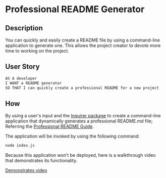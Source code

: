 # Professional README Generator
## Description

You can quickly and easily create a README file by using a command-line application to generate one. This allows the project creator to devote more time to working on the project.

## User Story

```md
AS A developer
I WANT a README generator
SO THAT I can quickly create a professional README for a new project
```


## How 

By using a user's input and the [Inquirer package](https://www.npmjs.com/package/inquirer/v/8.2.4) to create a command-line application that dynamically generates a professional README.md file; Referring the [Professional README Guide](https://coding-boot-camp.github.io/full-stack/github/professional-readme-guide).

The application will be invoked by using the following command:

```bash
node index.js
```

Because this application won’t be deployed, here is a walkthrough video that demonstrates its functionality.

[Demonstrates video](https://drive.google.com/file/d/1UELpF12FiC0BAFuZsK8HcyhNiQ-vOOrN/view)
